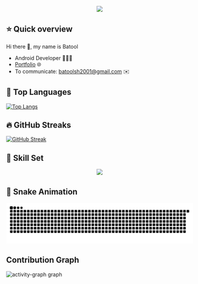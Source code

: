 <p align="center">
  <a href="https://github.com/batooldshilleh/readme-typing-svg">
    <img src="https://readme-typing-svg.demolab.com/?lines=Android%20App%20and%20app%20developer💻;Computer%20Engineer%20👷;5%2B%20years%20of%20coding%20experience%20💪;Always%20learning%20new%20things%20🦕&font=Fira%20Code&center=true&width=440&height=45&color=555555&vCenter=true&pause=1000&size=22" />
  </a>
</p>

## ⭐ Quick overview
Hi there 👋, my name is Batool

- Android Developer 👩🏻‍💻
- [Portfolio](https://cerulean-crostata-47be35.netlify.app/) 🌐
- To communicate: batoolsh2001@gmail.com ✉️

## 🏅 Top Languages
[![Top Langs](https://github-readme-stats.vercel.app/api/top-langs/?username=batooldshilleh&layout=compact)](https://github.com/batooldshilleh?tab=repositories)

## 🔥 GitHub Streaks
[![GitHub Streak](https://streak-stats.demolab.com/?user=batooldshilleh)](https://git.io/streak-stats)

## 💙 Skill Set
<p align="center">
  <a href="https://skillicons.dev">
    <img src="https://skillicons.dev/icons?i=git,androidstudio,arduino,c,cpp,css,dart,discord,docker,eclipse,express,firebase,flutter,git,github,githubactions,gmail,gherkin,gradle,html,js,java,jenkins,jest,jquery,kotlin,linkedin,linux,maven,mongodb,mysql,netlify,nodejs,notion,npm,opencv,postman,pycharm,py,raspberrypi,stackoverflow,sublime,selenium,ts,ubuntu,vscode,windows" />
  </a>
</p>

## 🐍 Snake Animation
![Snake animation](https://raw.githubusercontent.com/batooldshilleh/batooldshilleh/output/github-contribution-grid-snake.svg)

## Contribution Graph
<img src="https://github-readme-activity-graph.vercel.app/graph?username=batooldshilleh&radius=16&theme=minimal&area=true&order=5" height="300" alt="activity-graph graph" />

